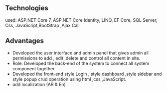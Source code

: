 ## Technologies
 used: ASP.NET Core 7, ASP.NET Core Identity, LINQ, EF Core, SQL Server, Css, JavaScript,BootStrap ,Ajax Call 

 ## Advantages
 - Developed the user interface and admin panel that gives admin all
permissions to add , edit ,delete and control all content in site.
- Role: Developed the back-end of the system to connect all system
component together.
- Developed the front-end style Login , style dashboard ,style sidebar
  and style popup crud operation using html ,css ,JavaScript.
- add localization (AR & En)
